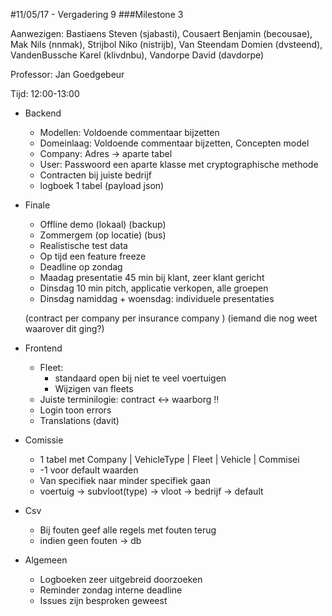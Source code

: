 #11/05/17 - Vergadering 9
###Milestone 3

Aanwezigen: Bastiaens Steven (sjabasti), Cousaert Benjamin (becousae), Mak Nils (nnmak), Strijbol Niko (nistrijb), Van Steendam Domien (dvsteend), VandenBussche Karel (klivdnbu), Vandorpe David (davdorpe)  

Professor: Jan Goedgebeur

Tijd: 12:00-13:00


* Backend
    * Modellen: Voldoende commentaar bijzetten
    * Domeinlaag: Voldoende commentaar bijzetten, Concepten model
    * Company: Adres -> aparte tabel
    * User: Passwoord een aparte klasse met cryptographische methode
    * Contracten bij juiste bedrijf
    * logboek 1 tabel (payload json)

* Finale
    * Offline demo (lokaal) (backup)
    * Zommergem (op locatie) (bus)
    * Realistische test data
    * Op tijd een feature freeze
    * Deadline op zondag
    * Maadag presentatie 45 min bij klant, zeer klant gericht
    * Dinsdag 10 min pitch, applicatie verkopen, alle groepen
    * Dinsdag namiddag + woensdag: individuele presentaties
    
    
  
  (contract per company per insurance company ) (iemand die nog weet waarover dit ging?)
  
* Frontend
    * Fleet: 
        * standaard open bij niet te veel voertuigen
        * Wijzigen van fleets
    * Juiste terminilogie: contract <-> waarborg !!
    * Login toon errors
    * Translations (davit)
    
    
    
* Comissie
    * 1 tabel met Company | VehicleType | Fleet | Vehicle | Commisei
    * -1 voor default waarden
    * Van specifiek naar minder specifiek gaan
    * voertuig -> subvloot(type) -> vloot -> bedrijf -> default
    
* Csv
    * Bij fouten geef alle regels met fouten terug
    * indien geen fouten -> db
    

    
    
* Algemeen
    * Logboeken zeer uitgebreid doorzoeken
    * Reminder zondag interne deadline
    * Issues zijn besproken geweest
    
    
    
    
    
